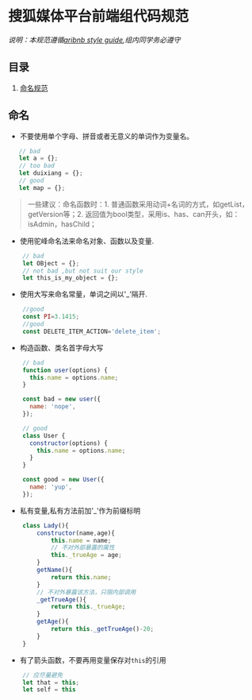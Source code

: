 # 搜狐媒体平台前端组代码规范

*说明：本规范遵循[aribnb style guide](https://github.com/airbnb/javascript),组内同学务必遵守*

## 目录

1. [命名规范](#nameming-conventions)

## 命名
 - 不要使用单个字母、拼音或者无意义的单词作为变量名。
 ```javascript
    // bad
    let a = {};
    // too bad
    let duixiang = {};
    // good
    let map = {};

 ```
  > 一些建议：命名函数时：1. 普通函数采用动词+名词的方式，如getList，getVersion等；2. 返回值为bool类型，采用is、has、can开头，如：isAdmin，hasChild；

 - 使用驼峰命名法来命名对象、函数以及变量.
```javascript
    // bad
    let OBject = {};
    // not bad ,but not suit our style
    let this_is_my_object = {};
```
 - 使用大写来命名常量，单词之间以'_'隔开.
```javascript
    //good
    const PI=3.1415;
    //good
    const DELETE_ITEM_ACTION='delete_item';
```
 - 构造函数、类名首字母大写
```javascript
    // bad
    function user(options) {
      this.name = options.name;
    }

    const bad = new user({
      name: 'nope',
    });

    // good
    class User {
      constructor(options) {
        this.name = options.name;
      }
    }

    const good = new User({
      name: 'yup',
    });
```
 - 私有变量,私有方法前加'_'作为前缀标明
```javascript
    class Lady(){
        constructor(name,age){
            this.name = name;
            // 不对外部暴露的属性
            this._trueAge = age;
        }
        getName(){
            return this.name;
        }
        // 不对外暴露该方法，只限内部调用
        _getTrueAge(){
            return this._trueAge;
        }
        getAge(){
            return this._getTrueAge()-20;
        }   
    }
```
 - 有了箭头函数，不要再用变量保存对`this`的引用
```javascript
    // 应尽量避免
    let that = this;
    let self = this
```
    





